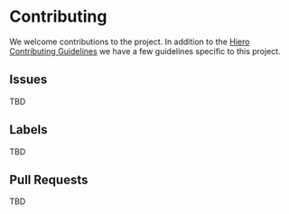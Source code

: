 # Contributing

We welcome contributions to the project. 
In addition to the [Hiero Contributing Guidelines](https://github.com/hiero-ledger/.github/blob/main/CONTRIBUTING.md) we have a few guidelines specific to this project.

## Issues

TBD

## Labels

TBD

## Pull Requests

TBD